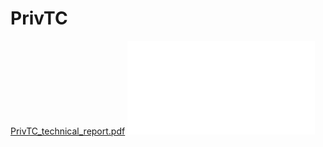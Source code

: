 # PrivTC
[PrivTC_technical_report.pdf](https://github.com/YangJianyu-bupt/privtc/blob/main/PrivTC_technical_report.pdf "悬停显示")
![contents](./PrivTC_technical_report.pdf)